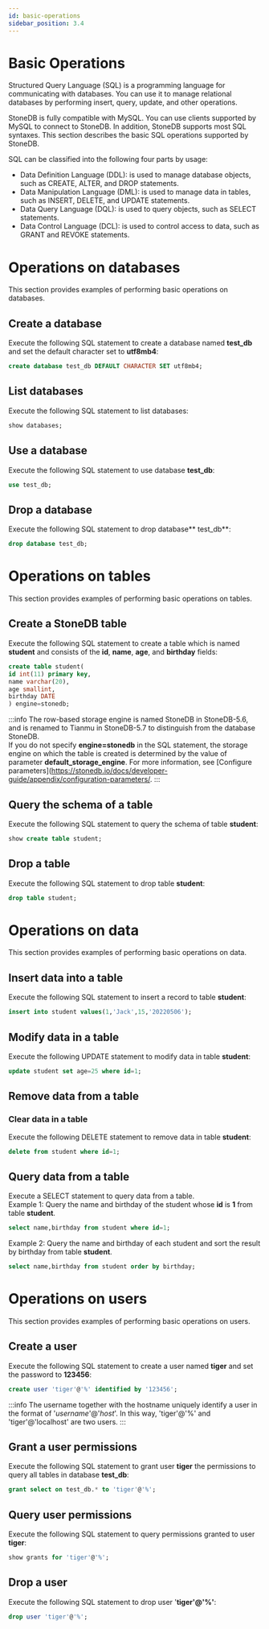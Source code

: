 ```yaml
---
id: basic-operations
sidebar_position: 3.4
---
```


# Basic Operations
Structured Query Language (SQL) is a programming language for communicating with databases. You can use it to manage relational databases by performing insert, query, update, and other operations.

StoneDB is fully compatible with MySQL. You can use clients supported by MySQL to connect to StoneDB. In addition, StoneDB supports most SQL syntaxes. This section describes the basic SQL operations supported by StoneDB.

SQL can be classified into the following four parts by usage:

- Data Definition Language (DDL): is used to manage database objects, such as CREATE, ALTER, and DROP statements.
- Data Manipulation Language (DML): is used to manage data in tables, such as INSERT, DELETE, and UPDATE statements.
- Data Query Language (DQL): is used to query objects, such as SELECT statements.
- Data Control Language (DCL): is used to control access to data, such as GRANT and REVOKE statements.
# Operations on databases
This section provides examples of performing basic operations on databases.
## Create a database
Execute the following SQL statement to create a database named **test_db** and set the default character set to **utf8mb4**:
```sql
create database test_db DEFAULT CHARACTER SET utf8mb4;
```
## List databases
Execute the following SQL statement to list databases:
```sql
show databases;
```
## Use a database
Execute the following SQL statement to use database **test_db**:
```sql
use test_db;
```
## Drop a database
Execute the following SQL statement to drop database** test_db**:
```sql
drop database test_db;
```
# Operations on tables
This section provides examples of performing basic operations on tables.
## Create a StoneDB table
Execute the following SQL statement to create a table which is named **student** and consists of the **id**, **name**, **age**, and **birthday** fields:
```sql
create table student(
id int(11) primary key,
name varchar(20),
age smallint,
birthday DATE
) engine=stonedb;
```
:::info
The row-based storage engine is named StoneDB in StoneDB-5.6, and is renamed to Tianmu in StoneDB-5.7 to distinguish from the database StoneDB.<br />If you do not specify **engine=stonedb** in the SQL statement, the storage engine on which the table is created is determined by the value of parameter **default_storage_engine**. For more information, see [Configure parameters](https://stonedb.io/docs/developer-guide/appendix/configuration-parameters/.
:::
## Query the schema of a table
Execute the following SQL statement to query the schema of table **student**:
```sql
show create table student;
```
## Drop a table
Execute the following SQL statement to drop table **student**:
```sql
drop table student;
```
# Operations on data
This section provides examples of performing basic operations on data.
## Insert data into a table
Execute the following SQL statement to insert a record to table **student**:
```sql
insert into student values(1,'Jack',15,'20220506');
```
## Modify data in a table
Execute the following UPDATE statement to modify data in table **student**:
```sql
update student set age=25 where id=1;
```
## Remove data from a table
### Clear data in a table
Execute the following DELETE statement to remove data in table **student**:
```sql
delete from student where id=1;
```
## Query data from a table
Execute a SELECT statement to query data from a table.<br />Example 1: Query the name and birthday of the student whose **id** is **1** from table **student**.
```sql
select name,birthday from student where id=1;
```

Example 2: Query the name and birthday of each student and sort the result by birthday from table **student**.
```sql
select name,birthday from student order by birthday;
```
# Operations on users
This section provides examples of performing basic operations on users.
## Create a user
Execute the following SQL statement to create a user named **tiger** and set the password to **123456**:
```sql
create user 'tiger'@'%' identified by '123456';
```
:::info
The username together with the hostname uniquely identify a user in the format of '_username_'@'_host_'. In this way, 'tiger'@'%' and 'tiger'@'localhost' are two users.
:::
## Grant a user permissions
Execute the following SQL statement to grant user **tiger** the permissions to query all tables in database **test_db**:
```sql
grant select on test_db.* to 'tiger'@'%';
```
## Query user permissions
Execute the following SQL statement to query permissions granted to user **tiger**:
```sql
show grants for 'tiger'@'%';
```
## Drop a user
Execute the following SQL statement to drop user '**tiger'@'%'**:
```sql
drop user 'tiger'@'%';
```
